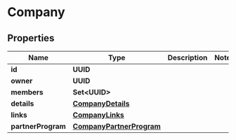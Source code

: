 

# Company


## Properties

| Name | Type | Description | Notes |
|------------ | ------------- | ------------- | -------------|
|**id** | **UUID** |  |  |
|**owner** | **UUID** |  |  |
|**members** | **Set&lt;UUID&gt;** |  |  |
|**details** | [**CompanyDetails**](CompanyDetails.md) |  |  |
|**links** | [**CompanyLinks**](CompanyLinks.md) |  |  |
|**partnerProgram** | [**CompanyPartnerProgram**](CompanyPartnerProgram.md) |  |  |



